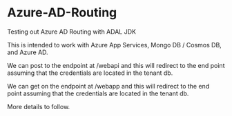 # Azure-AD-Routing
Testing out Azure AD Routing with ADAL JDK

This is intended to work with Azure App Services, Mongo DB / Cosmos DB, and Azure AD.

We can post to the endpoint at /webapi and this will redirect to the end point assuming that the credentials are located in the tenant db.

We can get on the endpoint at /webapp and this will redirect to the end point assuming that the credentials are located in the tenant db.

More details to follow.